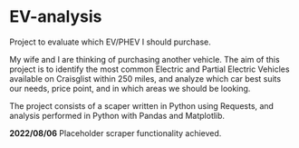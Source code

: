 # EV-analysis
Project to evaluate which EV/PHEV I should purchase.

My wife and I are thinking of purchasing another vehicle. The aim of this project is to identify the most common Electric and Partial Electric Vehicles available on Craisglist within 250 miles, and analyze which car best suits our needs, price point, and in which areas we should be looking. 

The project consists of a scaper written in Python using Requests, and analysis performed in Python with Pandas and Matplotlib. 

**2022/08/06**
Placeholder scraper functionality achieved.
